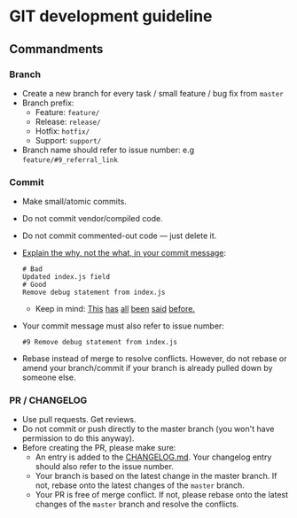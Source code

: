 # GIT development guideline

## Commandments

### Branch

- Create a new branch for every task / small feature / bug fix from `master`
- Branch prefix:
  - Feature: `feature/`
  - Release: `release/`
  - Hotfix: `hotfix/`
  - Support: `support/`
- Branch name should refer to issue number: e.g `feature/#9_referral_link`

### Commit

- Make small/atomic commits.
- Do not commit vendor/compiled code.
- Do not commit commented-out code — just delete it.
- [Explain the why, not the what, in your commit message](https://chris.beams.io/posts/git-commit/):

  ```gitcommit
  # Bad
  Updated index.js field
  # Good
  Remove debug statement from index.js
  ```

  - Keep in mind: [This](http://tbaggery.com/2008/04/19/a-note-about-git-commit-messages.html) [has](https://www.git-scm.com/book/en/v2/Distributed-Git-Contributing-to-a-Project#_commit_guidelines) [all](https://github.com/torvalds/subsurface-for-dirk/blob/master/README.md#contributing) [been](http://who-t.blogspot.co.at/2009/12/on-commit-messages.html) [said](https://github.com/erlang/otp/wiki/writing-good-commit-messages) [before.](https://github.com/spring-projects/spring-framework/blob/30bce7/CONTRIBUTING.md#format-commit-messages)

- Your commit message must also refer to issue number:

  ```gitcommit
  #9 Remove debug statement from index.js
  ```

- Rebase instead of merge to resolve conflicts. However, do not rebase or amend your branch/commit if your branch is already pulled down by someone else.

### PR / CHANGELOG

- Use pull requests. Get reviews.
- Do not commit or push directly to the master branch (you won't have permission to do this anyway).
- Before creating the PR, please make sure:
  - An entry is added to the [CHANGELOG.md](../README.md). Your changelog entry should also refer to the issue number.
  - Your branch is based on the latest change in the master branch. If not, rebase onto the latest changes of the `master` branch.
  - Your PR is free of merge conflict. If not, please rebase onto the latest changes of the `master` branch and resolve the conflicts.
